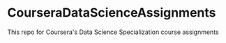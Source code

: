 # CourseraDataScienceAssignments
This repo for Coursera's Data Science Specialization course assignments
